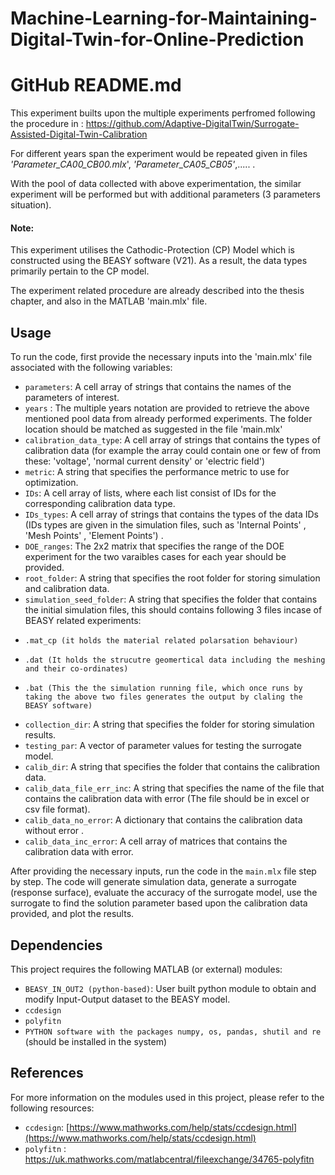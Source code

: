 # Machine-Learning-for-Maintaining-Digital-Twin-for-Online-Prediction

# GitHub README.md

This experiment builts upon the multiple experiments perfromed following the procedure in :
https://github.com/Adaptive-DigitalTwin/Surrogate-Assisted-Digital-Twin-Calibration

For different years span the experiment would be repeated given in files _'Parameter_CA00_CB00.mlx_', _'Parameter_CA05_CB05'_,..... .

With the pool of data collected with above experimentation, the similar experiment will be performed but with additional parameters (3 parameters situation). 

#### Note: 
This experiment utilises the Cathodic-Protection (CP) Model which is constructed using the BEASY software  (V21). As a result, the data types primarily pertain to the CP model. 

The experiment related procedure are already described into the thesis chapter, and also in the MATLAB 'main.mlx' file.

## Usage

To run the code, first provide the necessary inputs into the 'main.mlx' file associated with the following variables:

- `parameters`: A cell array of strings that contains the names of the parameters of interest.
- `years` : The multiple years notation are provided to retrieve the above mentioned pool data from already performed experiments. The folder location should be matched as suggested in the file 'main.mlx'
- `calibration_data_type`: A cell array of strings that contains the types of calibration data (for example the array could contain one or few of from these: 'voltage', 'normal current density' or 'electric field')
- `metric`: A string that specifies the performance metric to use for optimization.
- `IDs`: A cell array of lists, where each list consist of IDs for the corresponding calibration data type. 
- `IDs_types`: A cell array of strings that contains the types of the data IDs (IDs types are given in the simulation files, such as 'Internal Points' , 'Mesh Points' , 'Element Points') .
- `DOE_ranges`: The 2x2 matrix that specifies the range of the DOE experiment for the two varaibles cases for each year should be provided.
- `root_folder`: A string that specifies the root folder for storing simulation and calibration data.
- `simulation_seed_folder`: A string that specifies the folder that contains the initial simulation files, this should contains following 3 files incase of BEASY related experiments:
-     .mat_cp (it holds the material related polarsation behaviour)
-     .dat (It holds the strucutre geomertical data including the meshing and their co-ordinates)
-     .bat (This the the simulation running file, which once runs by taking the above two files generates the output by claling the BEASY software)
- `collection_dir`: A string that specifies the folder for storing simulation results.
- `testing_par`: A vector of parameter values for testing the surrogate model.
- `calib_dir`: A string that specifies the folder that contains the calibration data.
- `calib_data_file_err_inc`: A string that specifies the name of the file that contains the calibration data with error (The file should be in excel or csv file format).
- `calib_data_no_error`: A dictionary that contains the calibration data without error .
- `calib_data_inc_error`: A cell array of matrices that contains the calibration data with error.

After providing the necessary inputs, run the code in the `main.mlx` file step by step. The code will generate simulation data, generate a surrogate (response surface), evaluate the accuracy of the surrogate model, use the surrogate to find the solution parameter based upon the calibration data provided, and plot the results.

## Dependencies

This project requires the following MATLAB (or external) modules:

- `BEASY_IN_OUT2 (python-based)`: User built python module to obtain and modify Input-Output dataset to the BEASY model.
- `ccdesign` 
- `polyfitn`
- `PYTHON software with the packages numpy, os, pandas, shutil and re` (should be installed in the system)

## References

For more information on the modules used in this project, please refer to the following resources:

- `ccdesign`: [https://www.mathworks.com/help/stats/ccdesign.html](https://www.mathworks.com/help/stats/ccdesign.html)
- `polyfitn` : https://uk.mathworks.com/matlabcentral/fileexchange/34765-polyfitn
